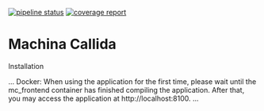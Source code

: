 [![pipeline status](https://scm.cms.hu-berlin.de/callidus/machina-callida/badges/master/pipeline.svg)](https://scm.cms.hu-berlin.de/callidus/machina-callida/-/commits/master)
[![coverage report](https://scm.cms.hu-berlin.de/callidus/machina-callida/badges/master/coverage.svg)](https://scm.cms.hu-berlin.de/callidus/machina-callida/-/commits/master)
# Machina Callida
Installation

...
Docker:
When using the application for the first time, please wait until the mc_frontend container has finished compiling the application. After that, you may access the application at http://localhost:8100.
...